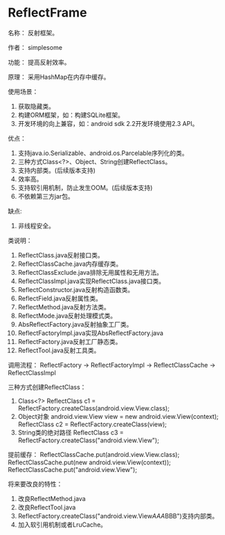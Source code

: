 # ReflectFrame


名称：
反射框架。

作者：
simplesome

功能：
提高反射效率。

原理：
采用HashMap在内存中缓存。

使用场景：
1) 获取隐藏类。
2) 构建ORM框架，如：构建SQLite框架。
3) 开发环境的向上兼容，如：android sdk 2.2开发环境使用2.3 API。

优点：
1) 支持java.io.Serializable、android.os.Parcelable序列化的类。
2) 三种方式Class<?>、Object、String创建ReflectClass。
3) 支持内部类。(后续版本支持)
4) 效率高。
5) 支持软引用机制，防止发生OOM。(后续版本支持)
6) 不依赖第三方jar包。

缺点:
1) 非线程安全。

类说明：
1) ReflectClass.java反射接口类。
2) ReflectClassCache.java内存缓存类。 
3) ReflectClassExclude.java排除无用属性和无用方法。
4) ReflectClassImpl.java实现ReflectClass.java接口类。
5) ReflectConstructor.java反射构造函数类。
6) ReflectField.java反射属性类。
7) ReflectMethod.java反射方法类。
8) ReflectMode.java反射处理模式类。
9) AbsReflectFactory.java反射抽象工厂类。
10) ReflectFactoryImpl.java实现AbsReflectFactory.java
11) ReflectFactory.java反射工厂静态类。
12) ReflectTool.java反射工具类。

调用流程：
ReflectFactory -> ReflectFactoryImpl -> ReflectClassCache -> ReflectClassImpl

三种方式创建ReflectClass：
1) Class<?>
ReflectClass c1 = ReflectFactory.createClass(android.view.View.class);
2) Object对象
android.view.View view = new android.view.View(context);
ReflectClass c2 = ReflectFactory.createClass(view);
3) String类的绝对路径
ReflectClass c3 = ReflectFactory.createClass("android.view.View");

提前缓存：
ReflectClassCache.put(android.view.View.class);
ReflectClassCache.put(new android.view.View(context));
ReflectClassCache.put("android.view.View");

将来要改良的特性：
1) 改良ReflectMethod.java
2) 改良ReflectTool.java
3) ReflectFactory.createClass("android.view.View$AAA$BBB")支持内部类。
4) 加入软引用机制或者LruCache。

